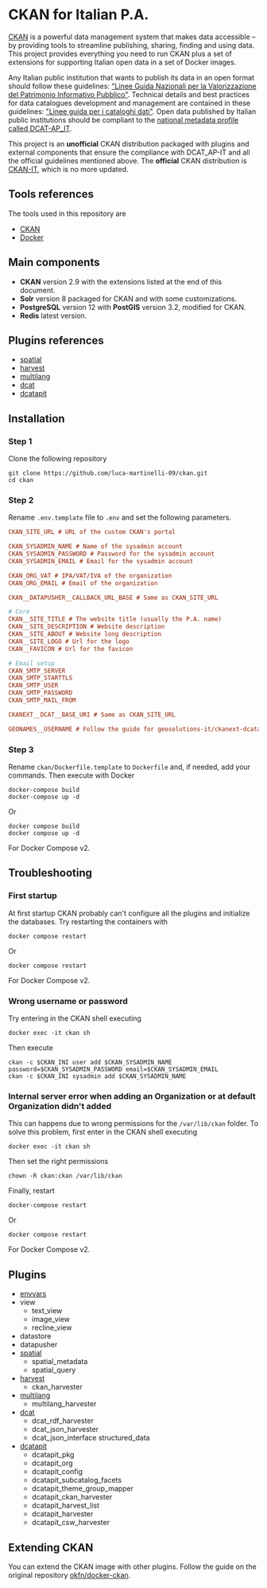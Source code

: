 # CKAN for Italian P.A.

[CKAN](https://ckan.org/) is a powerful data management system that makes data accessible – by providing tools to streamline publishing, sharing, finding and using data. This project provides everything you need to run CKAN plus a set of extensions for supporting Italian open data in a set of Docker images.

Any Italian public institution that wants to publish its data in an open format should follow these guidelines: ["Linee Guida Nazionali per la Valorizzazione del Patrimonio Informativo Pubblico"](https://docs.italia.it/italia/daf/lg-patrimonio-pubblico/it/stabile/index.html). Technical details and best practices for data catalogues development and management are contained in these guidelines: ["Linee guida per i cataloghi dati"](https://docs.italia.it/italia/daf/linee-guida-cataloghi-dati-dcat-ap-it/it/stabile/). Open data published by Italian public institutions should be compliant to the [national metadata profile called DCAT-AP_IT](https://www.dati.gov.it/content/dcat-ap-it-v10-profilo-italiano-dcat-ap-0).

This project is an **unofficial** CKAN distribution packaged with plugins and external components that ensure the compliance with DCAT_AP-IT and all the official guidelines mentioned above. The **official** CKAN distribution is [CKAN-IT](https://github.com/italia/ckan-it), which is no more updated.

## Tools references
The tools used in this repository are
- [CKAN](https://ckan.org/)
- [Docker](https://www.docker.com/)

## Main components
- **CKAN** version 2.9 with the extensions listed at the end of this document.
- **Solr** version 8 packaged for CKAN and with some customizations.
- **PostgreSQL** version 12 with **PostGIS** version 3.2, modified for CKAN.
- **Redis** latest version.

## Plugins references
- [spatial](https://github.com/ckan/ckanext-spatial/)
- [harvest](https://github.com/ckan/ckanext-harvest/)
- [multilang](https://github.com/geosolutions-it/ckanext-multilang/)
- [dcat](https://github.com/ckan/ckanext-dcat/)
- [dcatapit](https://github.com/italia/ckanext-dcatapit/)

## Installation
### Step 1
Clone the following repository
    
    git clone https://github.com/luca-martinelli-09/ckan.git
    cd ckan

### Step 2
Rename `.env.template` file to `.env` and set the following parameters.

```ini
CKAN_SITE_URL # URL of the custom CKAN's portal

CKAN_SYSADMIN_NAME # Name of the sysadmin account
CKAN_SYSADMIN_PASSWORD # Password for the sysadmin account
CKAN_SYSADMIN_EMAIL # Email for the sysadmin account

CKAN_ORG_VAT # IPA/VAT/IVA of the organization
CKAN_ORG_EMAIL # Email of the organization

CKAN__DATAPUSHER__CALLBACK_URL_BASE # Same as CKAN_SITE_URL

# Core
CKAN__SITE_TITLE # The website title (usually the P.A. name)
CKAN__SITE_DESCRIPTION # Website description
CKAN__SITE_ABOUT # Website long description
CKAN__SITE_LOGO # Url for the logo
CKAN__FAVICON # Url for the favicon

# Email setup
CKAN_SMTP_SERVER
CKAN_SMTP_STARTTLS
CKAN_SMTP_USER
CKAN_SMTP_PASSWORD
CKAN_SMTP_MAIL_FROM

CKANEXT__DCAT__BASE_URI # Same as CKAN_SITE_URL

GEONAMES__USERNAME # Follow the guide for geosolutions-it/ckanext-dcatapit extension
```

### Step 3
Rename `ckan/Dockerfile.template` to `Dockerfile` and, if needed, add your commands. Then execute with Docker

    docker-compose build
    docker-compose up -d

Or

    docker compose build
    docker compose up -d

For Docker Compose v2.

## Troubleshooting
### First startup
At first startup CKAN probably can't configure all the plugins and initialize the databases. Try restarting the containers with

    docker compose restart

Or

    docker compose restart

For Docker Compose v2.

### Wrong username or password
Try entering in the CKAN shell executing

    docker exec -it ckan sh
  
Then execute

    ckan -c $CKAN_INI user add $CKAN_SYSADMIN_NAME  password=$CKAN_SYSADMIN_PASSWORD email=$CKAN_SYSADMIN_EMAIL
    ckan -c $CKAN_INI sysadmin add $CKAN_SYSADMIN_NAME

### Internal server error when adding an Organization or at default Organization didn't added
This can happens due to wrong permissions for the `/var/lib/ckan` folder. To solve this problem, first enter in the CKAN shell executing

    docker exec -it ckan sh

Then set the right permissions

    chown -R ckan:ckan /var/lib/ckan
  
Finally, restart

    docker-compose restart

Or

    docker compose restart

For Docker Compose v2.

## Plugins
- [envvars](https://github.com/okfn/ckanext-envvars)
- view
  - text_view
  - image_view
  - recline_view
- datastore
- datapusher
- [spatial](https://github.com/ckan/ckanext-spatial)
  - spatial_metadata
  - spatial_query
- [harvest](https://github.com/ckan/ckanext-harvest)
  - ckan_harvester
- [multilang](https://github.com/geosolutions-it/ckanext-multilang)
  - multilang_harvester
- [dcat](https://github.com/ckan/ckanext-dcat)
  - dcat_rdf_harvester
  - dcat_json_harvester
  - dcat_json_interface structured_data
- [dcatapit](https://github.com/italia/ckanext-dcatapit)
  - dcatapit_pkg
  - dcatapit_org
  - dcatapit_config
  - dcatapit_subcatalog_facets
  - dcatapit_theme_group_mapper
  - dcatapit_ckan_harvester
  - dcatapit_harvest_list
  - dcatapit_harvester
  - dcatapit_csw_harvester

## Extending CKAN
You can extend the CKAN image with other plugins. Follow the guide on the original repository [okfn/docker-ckan](https://github.com/okfn/docker-ckan).